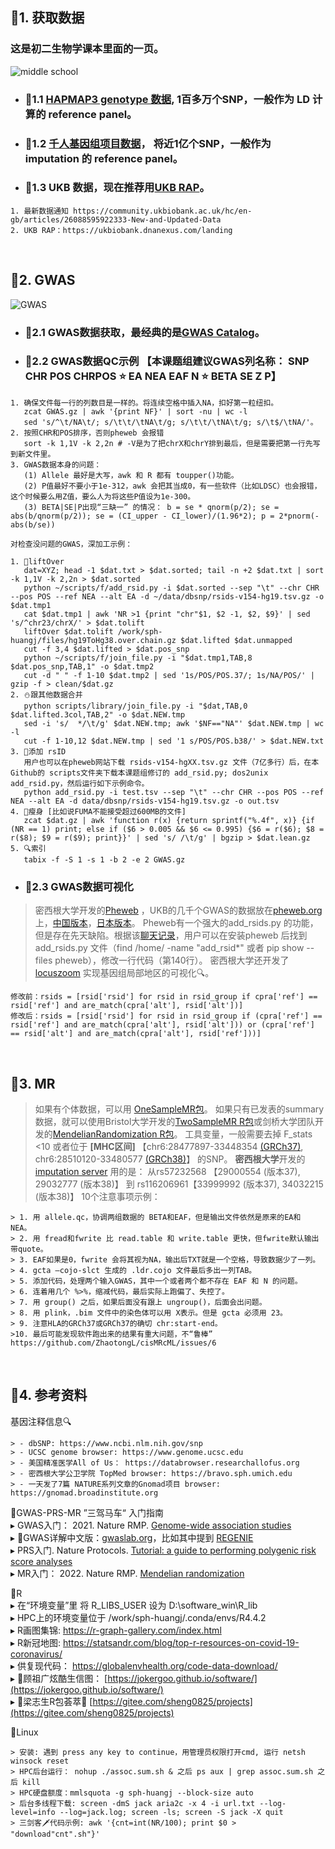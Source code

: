 ## 🧬1. 获取数据

### 这是初二生物学课本里面的一页。

![middle school](./images/middle.jpg)

* ### 📍1.1 [HAPMAP3 genotype 数据](https://www.broadinstitute.org/medical-and-population-genetics/hapmap-3), 1百多万个SNP，一般作为 LD 计算的 reference panel。

* ### 📍1.2 [千人基因组项目数据](https://www.internationalgenome.org/data)， 将近1亿个SNP，一般作为 imputation 的 reference panel。

* ### 📍1.3 UKB 数据，现在推荐用[UKB RAP](https://dnanexus.gitbook.io/uk-biobank-rap)。
```
1. 最新数据通知 https://community.ukbiobank.ac.uk/hc/en-gb/articles/26088595922333-New-and-Updated-Data
2. UKB RAP：https://ukbiobank.dnanexus.com/landing
```
<br/>


## 🧬2. GWAS

![GWAS](./images/GWAS.jpg)

* ### 📍2.1 GWAS数据获取，最经典的是[GWAS Catalog](https://www.ebi.ac.uk/gwas)。

* ### 📍2.2 GWAS数据QC示例 【本课题组建议GWAS列名称： SNP CHR POS CHRPOS ⭐ EA NEA EAF N ⭐ BETA SE Z P】
```
1. 确保文件每一行的列数目是一样的。将连续空格中插入NA，扣好第一粒纽扣。
   zcat GWAS.gz | awk '{print NF}' | sort -nu | wc -l 
   sed 's/^\t/NA\t/; s/\t\t/\tNA\t/g; s/\t\t/\tNA\t/g; s/\t$/\tNA/'。
2. 按照CHR和POS排序，否则pheweb 会报错
   sort -k 1,1V -k 2,2n # -V是为了把chrX和chrY排到最后，但是需要把第一行先写到新文件里。
3. GWAS数据本身的问题：
   (1) Allele 最好是大写，awk 和 R 都有 toupper()功能。
   (2) P值最好不要小于1e-312，awk 会把其当成0，有一些软件（比如LDSC）也会报错，这个时候要么用Z值，要么人为将这些P值设为1e-300。
   (3) BETA|SE|P出现“三缺一” 的情况： b = se * qnorm(p/2); se = abs(b/qnorm(p/2)); se = (CI_upper - CI_lower)/(1.96*2); p = 2*pnorm(-abs(b/se))

对检查没问题的GWAS，深加工示例：

1. 🚜liftOver 
   dat=XYZ; head -1 $dat.txt > $dat.sorted; tail -n +2 $dat.txt | sort -k 1,1V -k 2,2n > $dat.sorted
   python ~/scripts/f/add_rsid.py -i $dat.sorted --sep "\t" --chr CHR --pos POS --ref NEA --alt EA -d ~/data/dbsnp/rsids-v154-hg19.tsv.gz -o $dat.tmp1
   cat $dat.tmp1 | awk 'NR >1 {print "chr"$1, $2 -1, $2, $9}' | sed 's/^chr23/chrX/' > $dat.tolift
   liftOver $dat.tolift /work/sph-huangj/files/hg19ToHg38.over.chain.gz $dat.lifted $dat.unmapped
   cut -f 3,4 $dat.lifted > $dat.pos_snp
   python ~/scripts/f/join_file.py -i "$dat.tmp1,TAB,8 $dat.pos_snp,TAB,1" -o $dat.tmp2
   cut -d " " -f 1-10 $dat.tmp2 | sed '1s/POS/POS.37/; 1s/NA/POS/' | gzip -f > clean/$dat.gz
2. ⛄跟其他数据合并 
   python scripts/library/join_file.py -i "$dat,TAB,0 $dat.lifted.3col,TAB,2" -o $dat.NEW.tmp
   sed -i 's/  */\t/g' $dat.NEW.tmp; awk '$NF=="NA"' $dat.NEW.tmp | wc -l
   cut -f 1-10,12 $dat.NEW.tmp | sed '1 s/POS/POS.b38/' > $dat.NEW.txt
3. 🧢添加 rsID 
   用户也可以在pheweb网站下载 rsids-v154-hgXX.tsv.gz 文件（7亿多行）后，在本Github的 scripts文件夹下载本课题组修订的 add_rsid.py; dos2unix add_rsid.py，然后运行如下示例命令。
   python add_rsid.py -i test.tsv --sep "\t" --chr CHR --pos POS --ref NEA --alt EA -d data/dbsnp/rsids-v154-hg19.tsv.gz -o out.tsv
4. 🏃瘦身 ‍[比如说FUMA不能接受超过600MB的文件]
   zcat $dat.gz | awk 'function r(x) {return sprintf("%.4f", x)} {if (NR == 1) print; else if ($6 > 0.005 && $6 <= 0.995) {$6 = r($6); $8 = r($8); $9 = r($9); print}}' | sed 's/ /\t/g' | bgzip > $dat.lean.gz
5. 🔍索引 
   tabix -f -S 1 -s 1 -b 2 -e 2 GWAS.gz
```

* ### 📍2.3 GWAS数据可视化
> 密西根大学开发的[Pheweb](https://github.com/statgen/pheweb) ，UKB的几千个GWAS的数据放在[pheweb.org](https://pheweb.org/)上，[中国版本](https://pheweb.ckbiobank.org/)，[日本版本](https://pheweb.jp/)。
> Pheweb有一个强大的add_rsids.py 的功能，但是存在先天缺陷。根据该[聊天记录](https://github.com/statgen/pheweb/issues/217)，用户可以在安装pheweb 后找到 add_rsids.py 文件（find /home/ -name "add_rsid*" 或者 pip show --files pheweb），修改一行代码（第140行）。
> 密西根大学还开发了[locuszoom](http://locuszoom.org/) 实现基因组局部地区的可视化🔍。 
```
修改前：rsids = [rsid['rsid'] for rsid in rsid_group if cpra['ref'] == rsid['ref'] and are_match(cpra['alt'], rsid['alt'])]
修改后：rsids = [rsid['rsid'] for rsid in rsid_group if (cpra['ref'] == rsid['ref'] and are_match(cpra['alt'], rsid['alt'])) or (cpra['ref'] == rsid['alt'] and are_match(cpra['alt'], rsid['ref']))]
```
<br/>


## 🧬3. MR
> 如果有个体数据，可以用 [OneSampleMR包](https://cran.r-project.org/web/packages/OneSampleMR/index.html)。
> 如果只有已发表的summary数据，就可以使用Bristol大学开发的[TwoSampleMR R包](https://mrcieu.github.io/TwoSampleMR/index.html)或剑桥大学团队开发的[MendelianRandomization R包](https://wellcomeopenresearch.org/articles/8-449)。
> 工具变量，一般需要去掉 F_stats <10 或者位于 <b>[MHC区间]</b> 【chr6:28477897-33448354 [(GRCh37)](https://www.ncbi.nlm.nih.gov/grc/human/regions/MHC?asm=GRCh37), chr6:28510120-33480577 [(GRCh38)](https://www.ncbi.nlm.nih.gov/grc/human/regions/MHC)】 的SNP。
> <b>密西根大学</b>开发的 [imputation server](https://imputationserver.sph.umich.edu) 用的是： 从rs57232568 【29000554 (版本37), 29032777 (版本38)】 到 rs116206961【33999992 (版本37), 34032215 (版本38)】
> 10个注意事项示例：
```
> 1. 用 allele.qc，协调两组数据的 BETA和EAF，但是输出文件依然是原来的EA和 NEA。
> 2. 用 fread和fwrite 比 read.table 和 write.table 更快，但fwrite默认输出带quote。
> 3. EAF如果是0，fwrite 会将其视为NA，输出后TXT就是一个空格，导致数据少了一列。
> 4. gcta –cojo-slct 生成的 .ldr.cojo 文件最后多出一列TAB。
> 5. 添加代码，处理两个输入GWAS，其中一个或者两个都不存在 EAF 和 N 的问题。
> 6. 连着用几个 %>%，缩减代码，最后实际上跑偏了、失控了。
> 7. 用 group() 之后，如果后面没有跟上 ungroup()，后面会出问题。
> 8. 用 plink，.bim 文件中的染色体可以用 X表示。但是 gcta 必须用 23。
> 9. 注意HLA的GRCh37或GRCh37的确切 chr:start-end。
>10. 最后可能发现软件跑出来的结果有重大问题，不“鲁棒” https://github.com/ZhaotongL/cisMRcML/issues/6
```
<br/>


## 🧬4. 参考资料

基因注释信息🔍
```
> - dbSNP: https://www.ncbi.nlm.nih.gov/snp
> - UCSC genome browser: https://www.genome.ucsc.edu
> - 美国精准医学All of Us： https://databrowser.researchallofus.org 
> - 密西根大学公卫学院 TopMed browser: https://bravo.sph.umich.edu
> - 一天发了7篇 NATURE系列文章的Gnomad项目 browser: https://gnomad.broadinstitute.org
```

🐎GWAS-PRS-MR ”三驾马车“ 入门指南  
▸ GWAS入门： 2021. Nature RMP. [Genome-wide association studies](https://www.nature.com/articles/s43586-021-00056-9)  
▸ 🏮GWAS详解中文版：[gwaslab.org](https://gwaslab.org)，比如其中提到 [REGENIE](https://gwaslab.org/2021/03/28/regenie/)  
▸ PRS入门. Nature Protocols. [Tutorial: a guide to performing polygenic risk score analyses](https://www.nature.com/articles/s41596-020-0353-1)  
▸ MR入门： 2022. Nature RMP. [Mendelian randomization](https://www.nature.com/articles/s43586-021-00092-5)  

🛵R  
▸ 在“环境变量”里 将 R_LIBS_USER 设为 D:\software_win\R_lib  
▸ HPC上的环境变量位于 /work/sph-huangj/.conda/envs/R4.4.2  
▸ R画图集锦: https://r-graph-gallery.com/index.html  
▸ R新冠地图: https://statsandr.com/blog/top-r-resources-on-covid-19-coronavirus/  
▸ 供复现代码： https://globalenvhealth.org/code-data-download/  
▸ 🏮顾祖广炫酷生信图： [https://jokergoo.github.io/software/](https://jokergoo.github.io/software/)  
▸ 🏮梁志生R包荟萃🎇 [https://gitee.com/sheng0825/projects](https://gitee.com/sheng0825/projects)  



🤖Linux
```
> 安装: 遇到 press any key to continue，用管理员权限打开cmd, 运行 netsh winsock reset
> HPC后台运行： nohup ./assoc.sum.sh & 之后 ps aux | grep assoc.sum.sh 之后 kill
> HPC硬盘额度：mmlsquota -g sph-huangj --block-size auto
> 后台多线程下载: screen -dmS jack aria2c -x 4 -i url.txt --log-level=info --log=jack.log; screen -ls; screen -S jack -X quit 
> 三剑客🗡代码示例: awk '{cnt=int(NR/100); print $0 > "download"cnt".sh"}'
```

<br/>
<br/>
